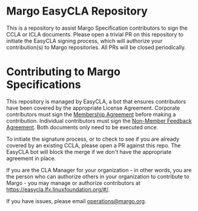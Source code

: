 # Margo EasyCLA Repository
This is a repository to assist Margo Specification contributors to sign the CCLA or ICLA documents. Please open a trivial PR on this repository to initiate the EasyCLA signing process, which will authorize your contribution(s) to Margo repositories. All PRs will be closed periodically. 

# Contributing to Margo Specifications
This repository is managed by EasyCLA, a bot that ensures contributors have been covered by the appropriate License Agreement. Corporate contributors must sign the [Membership Agreement]() before making a contribution. Individual contributors must sign the [Non-Member Feedback Agreement](). Both documents only need to be executed once. 

To initiate the signature process, or to check to see if you are already covered by an existing CCLA, please open a PR against this repo. The EasyCLA bot will block the merge if we don't have the appropriate agreement in place. 

If you are the CLA Manager for your organization - in other words, you are the person who can authorize others in your organization to contribute to Margo - you may manage or authorize contributors at https://easycla.lfx.linuxfoundation.org/#/.

If you have issues, please email [operations@margo.org](mailto:operations@margo.org).
